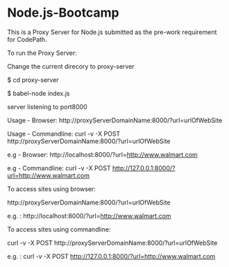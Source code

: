 # Node.js-Bootcamp

This is a Proxy Server for Node.js submitted as the pre-work requirement for CodePath.

To run the Proxy Server:

Change the current direcory to proxy-server

$ cd proxy-server

$ babel-node index.js

server listening to port8000

Usage - Browser: http://proxyServerDomainName:8000/?url=urlOfWebSite

Usage - Commandline: curl -v -X POST http://proxyServerDomainName:8000/?url=urlOfWebSite

e.g - Browser: http://localhost:8000/?url=http://www.walmart.com

e.g - Commandline: curl -v -X POST http://127.0.0.1:8000/?url=http://www.walmart.com


To access sites using browser: 

http://proxyServerDomainName:8000/?url=urlOfWebSite

e.g. : http://localhost:8000/?url=http://www.walmart.com


To access sites using commandline: 

curl -v -X POST http://proxyServerDomainName:8000/?url=urlOfWebSite

e.g. : curl -v -X POST http://127.0.0.1:8000/?url=http://www.walmart.com

